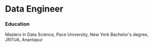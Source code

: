 # Data Engineer

### Education
Masters In Data Science, Pace University, New York
Bachelor's degree, JNTUA, Anantapur
